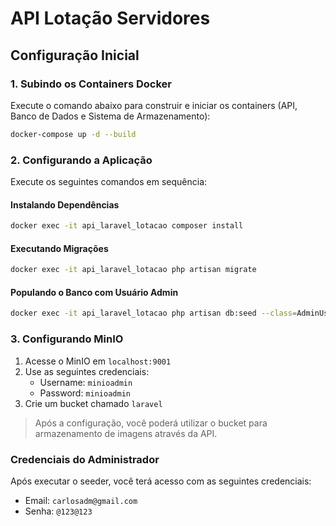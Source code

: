 # API Lotação Servidores

## Configuração Inicial

### 1. Subindo os Containers Docker

Execute o comando abaixo para construir e iniciar os containers (API, Banco de Dados e Sistema de Armazenamento):

```bash
docker-compose up -d --build
```

### 2. Configurando a Aplicação

Execute os seguintes comandos em sequência:

#### Instalando Dependências
```bash
docker exec -it api_laravel_lotacao composer install
```

#### Executando Migrações
```bash
docker exec -it api_laravel_lotacao php artisan migrate
```

#### Populando o Banco com Usuário Admin
```bash
docker exec -it api_laravel_lotacao php artisan db:seed --class=AdminUserSeeder
```

### 3. Configurando MinIO

1. Acesse o MinIO em `localhost:9001`
2. Use as seguintes credenciais:
   - Username: `minioadmin`
   - Password: `minioadmin`
3. Crie um bucket chamado `laravel`

> Após a configuração, você poderá utilizar o bucket para armazenamento de imagens através da API.

### Credenciais do Administrador

Após executar o seeder, você terá acesso com as seguintes credenciais:
- Email: `carlosadm@gmail.com`
- Senha: `@123@123`